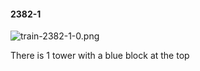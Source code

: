 #### 2382-1
![train-2382-1-0.png](https://github.com/lil-lab/nlvr/raw/master/nlvr/train/images/35/train-2382-1-0.png "train-2382-1-0.png")

There is 1 tower with a blue block at the top